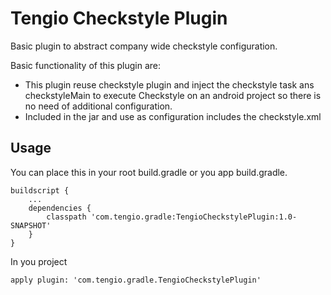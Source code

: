 Tengio Checkstyle Plugin
========================

Basic plugin to abstract company wide checkstyle configuration.

Basic functionality of this plugin are:
- This plugin reuse checkstyle plugin and inject the checkstyle task ans checkstyleMain to execute Checkstyle on an android project so there is no need of additional configuration.
- Included in the jar and use as configuration includes the checkstyle.xml

Usage
-----

You can place this in your root build.gradle or you app build.gradle.

```
buildscript {
    ...
    dependencies {
        classpath 'com.tengio.gradle:TengioCheckstylePlugin:1.0-SNAPSHOT'
    }
}
```

In you project

```
apply plugin: 'com.tengio.gradle.TengioCheckstylePlugin'
```

